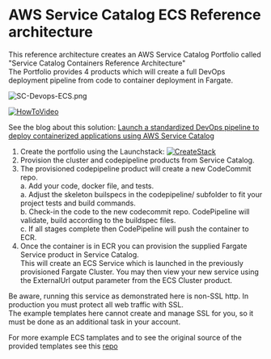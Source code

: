 # AWS Service Catalog ECS Reference architecture

This reference architecture creates an AWS Service Catalog Portfolio called "Service Catalog Containers Reference Architecture"  
The Portfolio provides 4 products which will create a full DevOps deployment pipeline from code to container deployment in Fargate.  


![SC-Devops-ECS.png](SC-Devops-ECS.png)


[![HowToVideo](https://img.youtube.com/vi/zMAbVbIB9TY/0.jpg)](https://www.youtube.com/watch?v=zMAbVbIB9TY&list=PLhr1KZpdzukcaA06WloeNmGlnM_f1LrdP)

See the blog about this solution:
[Launch a standardized DevOps pipeline to deploy containerized applications using AWS Service Catalog](https://aws.amazon.com/blogs/mt/launch-a-standardized-devops-pipeline-to-deploy-containerized-applications-using-aws-service-catalog/)



1. Create the portfolio using the Launchstack: 
[![CreateStack](https://s3.amazonaws.com/cloudformation-examples/cloudformation-launch-stack.png)](https://console.aws.amazon.com/cloudformation/#/stacks/new?stackName=SC-RA-ECS-Portfolio&templateURL=https://aws-service-catalog-reference-architectures.s3.amazonaws.com/ecs/sc-portfolio-ecs.json)  
2. Provision the cluster and codepipeline products from Service Catalog.  
3. The provisioned codepipeline product will create a new CodeCommit repo.  
	a. Add your code, docker file, and tests.  
    a. Adjust the skeleton builspecs in the codepipeline/ subfolder to fit your project tests and build commands.  
    b. Check-in the code to the new codecommit repo. CodePipeline will validate, build according to the buildspec files.  
	c. If all stages complete then CodePipeline will push the container to ECR.   
3. Once the container is in ECR you can provision the supplied Fargate Service product in Service Catalog.  
  This will create an ECS Service which is launched in the previously provisioned Fargate Cluster.  You may then view your new service using the ExternalUrl 
  output parameter from the ECS Cluster product.

Be aware, running this service as demonstrated here is non-SSL http.  In production you must protect all web traffic with SSL.  
The example templates here cannot create and manage SSL for you, so it must be done as an additional task in your account.

For more example ECS tamplates and to see the original source of the provided templates see this [repo](https://github.com/awslabs/aws-cloudformation-templates/tree/master/aws/services/ECS)


